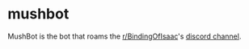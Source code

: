 # mushbot
MushBot is the bot that roams the [r/BindingOfIsaac](https://www.reddit.com/r/bindingofisaac)'s [discord channel](https://discordapp.com/invite/0gonaBVBNISD5tpz).
